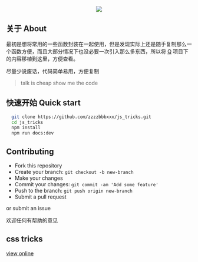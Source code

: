 <div align="center"><img src="https://raw.githubusercontent.com/QiShaoXuan/js_tricks/master/logo.png"></div>

## 关于 About

最初是想将常用的一些函数封装在一起使用，但是发现实际上还是随手复制那么一个函数方便，而且大部分情况下也没必要一次引入那么多东西，所以将 <a href="https://github.com/QiShaoXuan/Q">Q</a> 项目下的内容移植到这里，方便查看。

尽量少说废话，代码简单易用，方便复制

> talk is cheap show me the code

## 快速开始 Quick start

```bash
  git clone https://github.com/zzzzbbbxxx/js_tricks.git
  cd js_tricks
  npm install
  npm run docs:dev
```

## Contributing

- Fork this repository
- Create your branch: `git checkout -b new-branch`
- Make your changes
- Commit your changes: `git commit -am 'Add some feature'`
- Push to the branch: `git push origin new-branch`
- Submit a pull request

or submit an issue

欢迎任何有帮助的意见

## css tricks
<a href="https://qishaoxuan.github.io/css_tricks/" target="_blank">view online</a>




